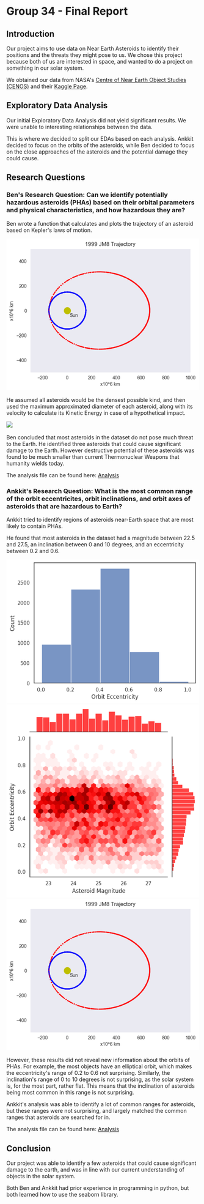 # Group 34 - Final Report

## Introduction
Our project aims to use data on Near Earth Asteroids to identify their positions and the threats they might pose to us. We chose this project because both of us are interested in space, and wanted to do a project on something in our solar system. 

We obtained our data from NASA's [Centre of Near Earth Object Studies (CENOS)](https://cneos.jpl.nasa.gov/ca/) and their [Kaggle Page](https://www.kaggle.com/datasets/nasa/asteroid-impacts). 

## Exploratory Data Analysis
Our initial Exploratory Data Analysis did not yield significant results. We were unable to interesting relationships between the data. 

This is where we decided to split our EDAs based on each analysis. Ankkit decided to focus on the orbits of the asteroids, while Ben decided to focus on the close approaches of the asteroids and the potential damage they could cause.

## Research Questions

### **Ben's Research Question:** Can we identify potentially hazardous asteroids (PHAs) based on their orbital parameters and physical characteristics, and how hazardous they are?

Ben wrote a function that calculates and plots the trajectory of an asteroid based on Kepler's laws of motion.

![Trajectory](images/FinalReports/Trajectory.png)

He assumed all asteroids would be the densest possible kind, and then used the maximum approximated diameter of each asteroid, along with its velocity to calculate its Kinetic Energy in case of a hypothetical impact.

![](https://upload.wikimedia.org/wikipedia/commons/5/53/Animation_of_1994_PC1_around_Sun_-_2022_close_approach.gif)

Ben concluded that most asteroids in the dataset do not pose much threat to the Earth. He identified three asteroids that could cause significant damage to the Earth. However destructive potential of these asteroids was found to be much smaller than current Thermonuclear Weapons that humanity wields today.

The analysis file can be found here: [Analysis](analysis/analysis1.ipynb)

### **Ankkit's Research Question:** What is the most common range of the orbit eccentricites, orbit inclinations, and orbit axes of asteroids that are hazardous to Earth? 

Ankkit tried to identify regions of asteroids near-Earth space that are most likely to contain PHAs. 

He found that most asteroids in the dataset had a magnitude between 22.5 and 27.5, an inclination between 0 and 10 degrees, and an eccentricity between 0.2 and 0.6.

![](images/FinalReports/Ecc_Counts.png)
![](images/FinalReports/Ecc-Mag.pn.png)
![](images/FinalReports/Trajectory.png)

However, these results did not reveal new information about the orbits of PHAs. For example, the most objects have an elliptical orbit, which makes the eccentricity's range of 0.2 to 0.6 not surprising. Similarly, the inclination's range of 0 to 10 degrees is not surprising, as the solar system is, for the most part, rather flat. This means that the inclination of asteroids being most common in this range is not surprising.

Ankkit's analysis was able to identify a lot of common ranges for asteroids, but these ranges were not surprising, and largely matched the common ranges that asteroids are searched for in.

The analysis file can be found here: [Analysis](analysis/analysis2.ipynb)

## Conclusion
Our project was able to identify a few asteroids that could cause significant damage to the earth, and was in line with our current understanding of objects in the solar system. 

Both Ben and Ankkit had prior experience in programming in python, but both learned how to use the seaborn library. 